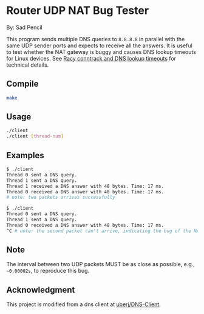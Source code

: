 # Router UDP NAT Bug Tester
By: Sad Pencil

This program sends multiple DNS queries to `8.8.8.8` in parallel with the same UDP sender ports and expects to receive all the answers. It is useful to test whether the NAT gateway is buggy and causes DNS lookup timeouts for Linux devices. See [Racy conntrack and DNS lookup timeouts](https://www.weave.works/blog/racy-conntrack-and-dns-lookup-timeouts) for technical details.

## Compile
```bash
make
```

## Usage
```bash
./client
./client [thread-num]
```

## Examples

```bash
$ ./client
Thread 0 sent a DNS query.
Thread 1 sent a DNS query.
Thread 1 received a DNS answer with 48 bytes. Time: 17 ms.
Thread 0 received a DNS answer with 48 bytes. Time: 17 ms.
# note: two packets arrives successfully
```

```bash
$ ./client
Thread 0 sent a DNS query.
Thread 1 sent a DNS query.
Thread 0 received a DNS answer with 48 bytes. Time: 17 ms.
^C # note: the second packet can't arrive, indicating the bug of the NAT gateway
```

## Note
The interval between two UDP packets MUST be as close as possible, e.g., `~0.00002s`, to reproduce this bug.

## Acknowledgment
This project is modified from a dns client at [uberj/DNS-Client](https://github.com/uberj/DNS-Client).